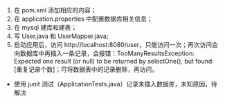 1. 在 pom.xml 添加相应的内容；  
1. 在 application.properties 中配置数据库相关信息；  
1. 在 mysql 建库和建表；  
1. 写 User.java 和 UserMapper.java;  
1. 启动应用后，访问 http://localhost:8080/user，只能访问一次；再次访问会向数据库中再插入一条记录，会报错：TooManyResultsException: Expected one result (or null) to be returned by selectOne(), but found: [重复记录个数]；可将数据表中的记录删除，再访问。  

* 使用 junit 测试（ApplicationTests.java）记录未插入数据库，未知原因，待解决 
